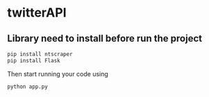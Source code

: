 # twitterAPI
## Library need to install before run the project

```python
pip install ntscraper
pip install Flask
```

Then start running your code using
```python
python app.py
```
